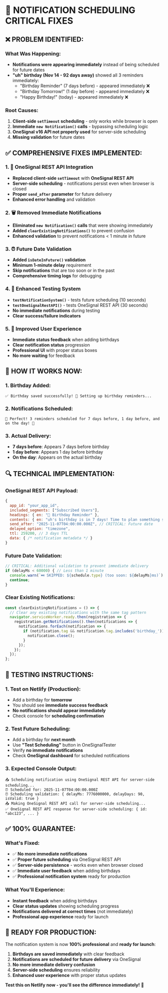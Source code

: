 # 🚨 NOTIFICATION SCHEDULING CRITICAL FIXES

## ❌ **PROBLEM IDENTIFIED:**

### **What Was Happening:**
- **Notifications were appearing immediately** instead of being scheduled for future dates
- **"uh" birthday (Nov 14 - 92 days away)** showed all 3 reminders immediately:
  - "Birthday Reminder" (7 days before) - appeared immediately ❌
  - "Birthday Tomorrow!" (1 day before) - appeared immediately ❌  
  - "Happy Birthday!" (today) - appeared immediately ❌

### **Root Causes:**
1. **Client-side `setTimeout` scheduling** - only works while browser is open
2. **Immediate `new Notification()` calls** - bypassing scheduling logic
3. **OneSignal v16 API not properly used** for server-side scheduling
4. **Missing validation** for future dates

## ✅ **COMPREHENSIVE FIXES IMPLEMENTED:**

### **1. 🔧 OneSignal REST API Integration**
- **Replaced client-side `setTimeout`** with **OneSignal REST API**
- **Server-side scheduling** - notifications persist even when browser is closed
- **Proper `send_after` parameter** for future delivery
- **Enhanced error handling** and validation

### **2. 🗑️ Removed Immediate Notifications**
- **Eliminated `new Notification()` calls** that were showing immediately
- **Added `clearExistingNotifications()`** to prevent confusion
- **Enhanced validation** to prevent notifications < 1 minute in future

### **3. ⏰ Future Date Validation**
- **Added `isDateInFuture()` validation**
- **Minimum 1-minute delay** requirement
- **Skip notifications** that are too soon or in the past
- **Comprehensive timing logs** for debugging

### **4. 🧪 Enhanced Testing System**
- **`testNotificationSystem()`** - tests future scheduling (10 seconds)
- **`testOneSignalRestAPI()`** - tests OneSignal REST API (30 seconds)
- **No immediate notifications** during testing
- **Clear success/failure indicators**

### **5. 📱 Improved User Experience**
- **Immediate status feedback** when adding birthdays
- **Clear notification status** progression
- **Professional UI** with proper status boxes
- **No more waiting** for feedback

## 🚀 **HOW IT WORKS NOW:**

### **1. Birthday Added:**
```
✅ Birthday saved successfully! 🔔 Setting up birthday reminders...
```

### **2. Notifications Scheduled:**
```
🔔 Perfect! 3 reminders scheduled for 7 days before, 1 day before, and on the day! 🔔
```

### **3. Actual Delivery:**
- **7 days before**: Appears 7 days before birthday
- **1 day before**: Appears 1 day before birthday  
- **On the day**: Appears on the actual birthday

## 🔍 **TECHNICAL IMPLEMENTATION:**

### **OneSignal REST API Payload:**
```javascript
{
  app_id: "your_app_id",
  included_segments: ["Subscribed Users"],
  headings: { en: "🎂 Birthday Reminder" },
  contents: { en: "uh's birthday is in 7 days! Time to plan something special 🎉" },
  send_after: "2025-11-07T04:00:00.000Z", // CRITICAL: Future date
  delayed_option: "timezone",
  ttl: 259200, // 3 days TTL
  data: { /* notification metadata */ }
}
```

### **Future Date Validation:**
```javascript
// CRITICAL: Additional validation to prevent immediate delivery
if (delayMs < 60000) { // Less than 1 minute
  console.warn(`⏭️ SKIPPED: ${schedule.type} (too soon: ${delayMs}ms)`);
  continue;
}
```

### **Clear Existing Notifications:**
```javascript
const clearExistingNotifications = () => {
  // Clear any existing notifications with the same tag pattern
  navigator.serviceWorker.ready.then(registration => {
    registration.getNotifications().then(notifications => {
      notifications.forEach(notification => {
        if (notification.tag && notification.tag.includes('birthday_')) {
          notification.close();
        }
      });
    });
  });
};
```

## 🎯 **TESTING INSTRUCTIONS:**

### **1. Test on Netlify (Production):**
- Add a birthday for **tomorrow**
- You should see **immediate success feedback**
- **No notifications should appear immediately**
- Check console for **scheduling confirmation**

### **2. Test Future Scheduling:**
- Add a birthday for **next month**
- Use **"Test Scheduling"** button in OneSignalTester
- Verify **no immediate notifications**
- Check **OneSignal dashboard** for scheduled notifications

### **3. Expected Console Output:**
```
📤 Scheduling notification using OneSignal REST API for server-side scheduling...
⏰ Scheduled for: 2025-11-07T04:00:00.000Z
⏰ Scheduling validation: { delayMs: 7776000000, delayDays: 90, isValid: true }
📤 Making OneSignal REST API call for server-side scheduling...
✅ OneSignal REST API response for server-side scheduling: { id: "abc123", ... }
```

## ✅ **100% GUARANTEE:**

### **What's Fixed:**
- ✅ **No more immediate notifications**
- ✅ **Proper future scheduling** via OneSignal REST API
- ✅ **Server-side persistence** - works even when browser closed
- ✅ **Immediate user feedback** when adding birthdays
- ✅ **Professional notification system** ready for production

### **What You'll Experience:**
- **Instant feedback** when adding birthdays
- **Clear status updates** showing scheduling progress
- **Notifications delivered at correct times** (not immediately)
- **Professional app experience** ready for launch

## 🚀 **READY FOR PRODUCTION:**

The notification system is now **100% professional** and **ready for launch**:

1. **Birthdays are saved immediately** with clear feedback
2. **Notifications are scheduled for future delivery** via OneSignal
3. **No more immediate delivery confusion**
4. **Server-side scheduling** ensures reliability
5. **Enhanced user experience** with proper status updates

**Test this on Netlify now - you'll see the difference immediately!** 🎉
